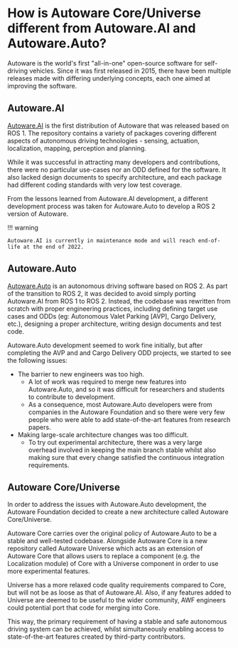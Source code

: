 # How is Autoware Core/Universe different from Autoware.AI and Autoware.Auto?

Autoware is the world's first "all-in-one" open-source software for self-driving vehicles.
Since it was first released in 2015, there have been multiple releases made with differing underlying concepts, each one aimed at improving the software.

## Autoware.AI

[Autoware.AI](https://github.com/Autoware-AI/autoware.ai) is the first distribution of Autoware that was released based on ROS 1. The repository contains a variety of packages covering different aspects of autonomous driving technologies - sensing, actuation, localization, mapping, perception and planning.

While it was successful in attracting many developers and contributions, there were no particular use-cases nor an ODD defined for the software. It also lacked design documents to specify architecture, and each package had different coding standards with very low test coverage.

From the lessons learned from Autoware.AI development, a different development process was taken for Autoware.Auto to develop a ROS 2 version of Autoware.

!!! warning

    Autoware.AI is currently in maintenance mode and will reach end-of-life at the end of 2022.

## Autoware.Auto

[Autoware.Auto](https://gitlab.com/autowarefoundation/autoware.auto/AutowareAuto) is an autonomous driving software based on ROS 2. As part of the transition to ROS 2, it was decided to avoid simply porting Autoware.AI from ROS 1 to ROS 2. Instead, the codebase was rewritten from scratch with proper engineering practices, including defining target use cases and ODDs (eg: Autonomous Valet Parking [AVP], Cargo Delivery, etc.), designing a proper architecture, writing design documents and test code.

Autoware.Auto development seemed to work fine initially, but after completing the AVP and and Cargo Delivery ODD projects, we started to see the following issues:

- The barrier to new engineers was too high.
  - A lot of work was required to merge new features into Autoware.Auto, and so it was difficult for researchers and students to contribute to development.
  - As a consequence, most Autoware.Auto developers were from companies in the Autoware Foundation and so there were very few people who were able to add state-of-the-art features from research papers.
- Making large-scale architecture changes was too difficult.
  - To try out experimental architecture, there was a very large overhead involved in keeping the main branch stable whilst also making sure that every change satisfied the continuous integration requirements.

## Autoware Core/Universe

In order to address the issues with Autoware.Auto development, the Autoware Foundation decided to create a new architecture called Autoware Core/Universe.

Autoware Core carries over the original policy of Autoware.Auto to be a stable and well-tested codebase. Alongside Autoware Core is a new repository called Autoware Universe which acts as an extension of Autoware Core that allows users to replace a component (e.g. the Localization module) of Core with a Universe component in order to use more experimental features.

Universe has a more relaxed code quality requirements compared to Core, but will not be as loose as that of Autoware.AI. Also, if any features added to Universe are deemed to be useful to the wider community, AWF engineers could potential port that code for merging into Core.

This way, the primary requirement of having a stable and safe autonomous driving system can be achieved, whilst simultaneously enabling access to state-of-the-art features created by third-party contributors.
